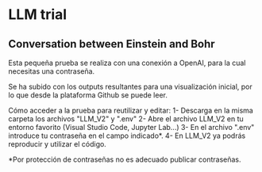 # LLM trial
## Conversation between Einstein and Bohr

Esta pequeña prueba se realiza con una conexión a OpenAI, para la cual necesitas una contraseña. 

Se ha subido con los outputs resultantes para una visualización inicial, por lo que desde la plataforma Github se puede leer.  

Cómo acceder a la prueba para reutilizar y editar:
1- Descarga en la misma carpeta los archivos "LLM_V2" y ".env"
2- Abre el archivo LLM_V2 en tu entorno favorito (Visual Studio Code, Jupyter Lab...)
3- En el archivo ".env" introduce tu contraseña en el campo indicado*. 
4- En LLM_V2 ya podrás reproducir y utilizar el código. 

*Por protección de contraseñas no es adecuado publicar contraseñas.
